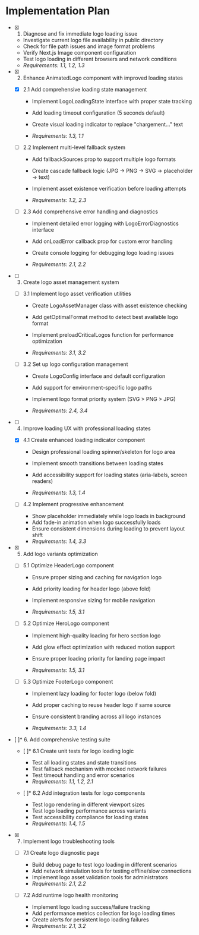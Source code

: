 # Implementation Plan

- [x] 1. Diagnose and fix immediate logo loading issue


  - Investigate current logo file availability in public directory
  - Check for file path issues and image format problems
  - Verify Next.js Image component configuration
  - Test logo loading in different browsers and network conditions
  - _Requirements: 1.1, 1.2, 1.3_




- [x] 2. Enhance AnimatedLogo component with improved loading states

  - [x] 2.1 Add comprehensive loading state management

    - Implement LogoLoadingState interface with proper state tracking
    - Add loading timeout configuration (5 seconds default)

    - Create visual loading indicator to replace "chargement..." text
    - _Requirements: 1.3, 1.1_


  - [ ] 2.2 Implement multi-level fallback system
    - Add fallbackSources prop to support multiple logo formats


    - Create cascade fallback logic (JPG → PNG → SVG → placeholder → text)
    - Implement asset existence verification before loading attempts
    - _Requirements: 1.2, 2.3_






  - [ ] 2.3 Add comprehensive error handling and diagnostics
    - Implement detailed error logging with LogoErrorDiagnostics interface
    - Add onLoadError callback prop for custom error handling


    - Create console logging for debugging logo loading issues
    - _Requirements: 2.1, 2.2_







- [ ] 3. Create logo asset management system
  - [ ] 3.1 Implement logo asset verification utilities
    - Create LogoAssetManager class with asset existence checking
    - Add getOptimalFormat method to detect best available logo format


    - Implement preloadCriticalLogos function for performance optimization
    - _Requirements: 3.1, 3.2_






  - [ ] 3.2 Set up logo configuration management
    - Create LogoConfig interface and default configuration

    - Add support for environment-specific logo paths
    - Implement logo format priority system (SVG > PNG > JPG)


    - _Requirements: 2.4, 3.4_

- [ ] 4. Improve loading UX with professional loading states
  - [x] 4.1 Create enhanced loading indicator component




    - Design professional loading spinner/skeleton for logo area
    - Implement smooth transitions between loading states

    - Add accessibility support for loading states (aria-labels, screen readers)


    - _Requirements: 1.3, 1.4_

  - [ ] 4.2 Implement progressive enhancement
    - Show placeholder immediately while logo loads in background
    - Add fade-in animation when logo successfully loads
    - Ensure consistent dimensions during loading to prevent layout shift
    - _Requirements: 1.4, 3.3_

- [x] 5. Add logo variants optimization


  - [ ] 5.1 Optimize HeaderLogo component
    - Ensure proper sizing and caching for navigation logo
    - Add priority loading for header logo (above fold)
    - Implement responsive sizing for mobile navigation







    - _Requirements: 1.5, 3.1_

  - [ ] 5.2 Optimize HeroLogo component
    - Implement high-quality loading for hero section logo


    - Add glow effect optimization with reduced motion support
    - Ensure proper loading priority for landing page impact
    - _Requirements: 1.5, 3.1_

  - [ ] 5.3 Optimize FooterLogo component
    - Implement lazy loading for footer logo (below fold)
    - Add proper caching to reuse header logo if same source


    - Ensure consistent branding across all logo instances


    - _Requirements: 3.3, 1.4_

- [ ]* 6. Add comprehensive testing suite
  - [ ]* 6.1 Create unit tests for logo loading logic
    - Test all loading states and state transitions
    - Test fallback mechanism with mocked network failures
    - Test timeout handling and error scenarios
    - _Requirements: 1.1, 1.2, 2.1_

  - [ ]* 6.2 Add integration tests for logo components
    - Test logo rendering in different viewport sizes
    - Test logo loading performance across variants
    - Test accessibility compliance for loading states
    - _Requirements: 1.4, 1.5_

- [x] 7. Implement logo troubleshooting tools

  - [ ] 7.1 Create logo diagnostic page
    - Build debug page to test logo loading in different scenarios
    - Add network simulation tools for testing offline/slow connections
    - Implement logo asset validation tools for administrators
    - _Requirements: 2.1, 2.2_

  - [ ] 7.2 Add runtime logo health monitoring
    - Implement logo loading success/failure tracking
    - Add performance metrics collection for logo loading times
    - Create alerts for persistent logo loading failures
    - _Requirements: 2.1, 3.2_